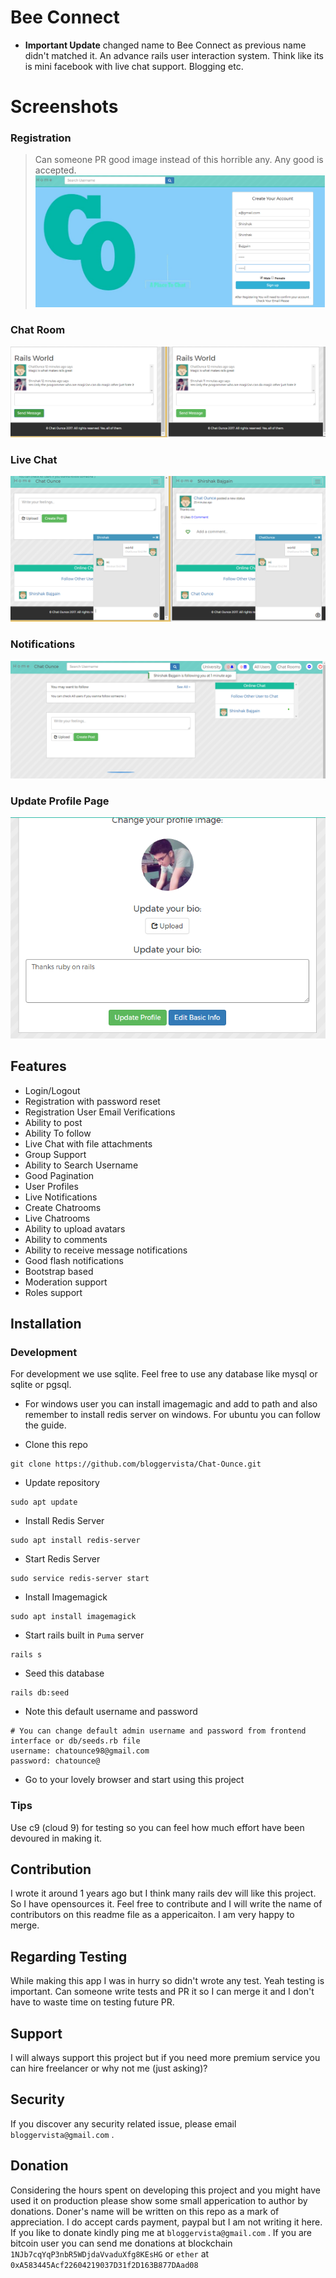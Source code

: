 # Bee Connect
* **Important Update** changed name to Bee Connect as previous name didn't matched it.
An advance rails user interaction system. Think like its is mini facebook with live chat support. Blogging etc.

# Screenshots

### Registration
> Can someone PR good image instead of this horrible any. Any good is accepted.
![Registration](/screenshots/registration.png)

### Chat Room
![Chat Room](/screenshots/chat_room.png)

### Live Chat
![Live Chat](/screenshots/live_chat.png)

### Notifications
![Notifications](/screenshots/notifications.png)

### Update Profile Page
![Update Profile](/screenshots/update_profile.png)

## Features
* Login/Logout
* Registration with password reset
* Registration User Email Verifications
* Ability to post
* Ability To follow
* Live Chat with file attachments
* Group Support
* Ability to Search Username
* Good Pagination
* User Profiles
* Live Notifications
* Create Chatrooms
* Live Chatrooms
* Ability to upload avatars
* Ability to comments
* Ability to receive message notifications
* Good flash notifications
* Bootstrap based
* Moderation support
* Roles support

## Installation


### Development
For development we use sqlite. Feel free to use any database like mysql or sqlite or pgsql.

* For windows user you can install imagemagic and add to path and also remember to install redis server on windows. For ubuntu you can follow the guide.

* Clone this repo
```shell
git clone https://github.com/bloggervista/Chat-Ounce.git
```
* Update repository
```shell
sudo apt update
```
* Install Redis Server
```shell
sudo apt install redis-server
```
* Start Redis Server
```shell
sudo service redis-server start
```
* Install Imagemagick
```shell
sudo apt install imagemagick
```
* Start rails built in `Puma` server
```shell
rails s
```
* Seed this database
```shell
rails db:seed
```
* Note this default username and password
```
# You can change default admin username and password from frontend interface or db/seeds.rb file
username: chatounce98@gmail.com
password: chatounce@
```
* Go to your lovely browser and start using this project


### Tips
Use c9 (cloud 9) for testing so you can feel how much effort have been devoured in making it.

## Contribution
I wrote it around 1 years ago but I think many rails dev will like this project. So I have opensources it. Feel free to contribute and I will write the name of contributors on this readme file as a appericaiton. I am very happy to merge.

## Regarding Testing
While making this app I was in hurry so didn't wrote any test. Yeah testing is important. Can someone write tests and PR it so I can merge it and I don't have to waste time on testing future PR.


## Support
I will always support this project but if you need more premium service you can hire freelancer or why not me (just asking)?


## Security
If you discover any security related issue, please email `bloggervista@gmail.com` .

## Donation
Considering the hours spent on developing this project and you might have used it on production please show some small apperication to author by donations. Doner's name will be written on this repo as a mark of appreciation. I do accept cards payment, paypal but I am not writing it here. If you like to donate kindly ping me at `bloggervista@gmail.com` .
If you are bitcoin user you can send me donations at blockchain `1NJb7cqYqP3nbR5WDjdaVvaduXfg8KEsHG` or `ether` at `0xA583445Acf22604219037D31f2D163B877DAad08`
